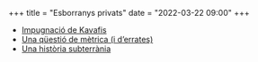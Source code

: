 +++
title = "Esborranys privats"
date = "2022-03-22 09:00"
+++

  - [Impugnació de Kavafis](/tmp/5f81f840563c)
  - [Una qüestió de mètrica (i d’errates)](/tmp/f8abb40a1063)
  - [Una història subterrània](/tmp/32ec15b3dede)
